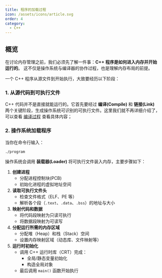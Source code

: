 ```yaml
---
title: 程序的加载过程
icon: /assets/icons/article.svg
order: 4
category:
  - C++
---
```


## 概览

在讨论内存管理之前，我们必须先了解一件事：**C++ 程序是如何进入内存并开始运行的**。
 这不仅是操作系统与编译器的协作过程，也是理解内存布局的前提。

一个 C++ 程序从源文件到开始执行，大致要经历以下阶段：

### 1. 从源代码到可执行文件

C++ 代码并不是直接就能运行的。它首先要经过 **编译(Compile)** 和 **链接(Link)** 两个关键阶段，生成操作系统可识别的可执行文件。这里我们就不再详细介绍了，可以查看 [编译过程](./02_compile-details.md) 查看具体内容；

### 2. 操作系统加载程序

当你在命令行输入：

```bash
./program
```

操作系统会调用 **装载器(Loader)** 将可执行文件装入内存，主要步骤如下：

1. **创建进程**
    - 分配进程控制块(PCB)
    - 初始化进程的虚拟地址空间
2. **读取可执行文件头**
    - 检查文件格式（ELF、PE 等）
    - 解析各个段（`.text`、`.data`、`.bss`）的地址与大小
3. **映射代码和数据**
    - 将代码段映射为只读可执行
    - 将数据段映射为可读写
4. **分配运行所需的内存区域**
    - 分配堆（Heap）和栈（Stack）空间
    - 设置内存映射区域（动态库、文件映射等）
5. **运行时初始化**
    - 调用 C++ 运行时库（CRT）完成：
        - 全局/静态变量初始化
        - 构造全局对象
    - 最后调用 `main()` 函数开始执行
